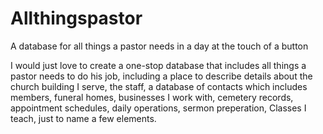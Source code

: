# Allthingspastor
A database for all things a pastor needs in a day at the touch of a button

I would just love to create a one-stop database that includes all things a pastor needs to do his job, including a place to describe details about the church building I serve, the staff, a database of contacts which includes members, funeral homes, businesses I work with, cemetery records, appointment schedules, daily operations, sermon preperation, Classes I teach, just to name a few elements.
